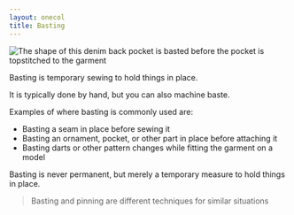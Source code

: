 ```yaml
---
layout: onecol
title: Basting
---
```


![The shape of this denim back pocket is basted before the pocket is topstitched to the garment](basting.jpg)

Basting is temporary sewing to hold things in place.

It is typically done by hand, but you can also machine baste.

Examples of where basting is commonly used are:

- Basting a seam in place before sewing it
- Basting an ornament, pocket, or other part in place before attaching it
- Basting darts or other pattern changes while fitting the garment on a model

Basting is never permanent, but merely a temporary measure to hold things in place.

> Basting and pinning are different techniques for similar situations